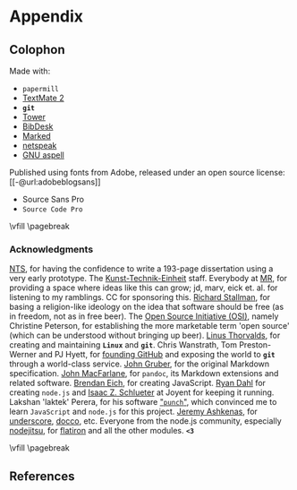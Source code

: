 # Appendix

## Colophon


Made with:

- `papermill`
- [TextMate 2](http://macromates.com)
- **`git`**
- [Tower](http://www.git-tower.com)
- [BibDesk](http://bibdesk.sourceforge.net)
- [Marked](http://markedapp.com)
- [netspeak](http://www.netspeak.org)
- [GNU aspell](http://aspell.net)

Published using fonts from Adobe, released under an open source license: 
[[-@url:adobeblogsans]]

- Source Sans Pro
- `Source Code Pro`

<!-- print-only -->
\vfill
\pagebreak


### Acknowledgments

[NTS](http://nts.is), for having the confidence to write a 193-page dissertation using a very early prototype.
The [Kunst-Technik-Einheit](http://kte.is) staff. 
Everybody at [MR](http://maschinenraum.tk), for providing a space where ideas like this can grow; jd, marv, eick et. 
al. 
for listening to my ramblings. CC for sponsoring this. 
[Richard Stallman](http://www.stallman.org), for basing a religion-like ideology on the idea that software should be free (as in freedom, not as in free beer). 
The [Open Source Initiative (OSI)](https://en.wikipedia.org/wiki/Open_Source_Initiative), namely Christine Peterson, for establishing the more marketable term 'open source' (which can be understood without bringing up beer). 
[Linus Thorvalds](https://plus.google.com/+LinusTorvalds), for creating and maintaining **`Linux`** and **`git`**. 
Chris Wanstrath, Tom Preston-Werner and PJ Hyett, for [founding GitHub](http://tom.preston-werner.com/2011/03/29/ten-lessons-from-githubs-first-year.html) and exposing the world to **`git`** through a world-class service. 
[John Gruber](http://daringfireball.net), for the original Markdown specification. 
[John MacFarlane](http://johnmacfarlane.net), for `pandoc`, its Markdown extensions and related software. 
[Brendan Eich](http://brendaneich.com), for creating JavaScript. 
[Ryan Dahl](https://github.com/ry) for creating `node.js` and [Isaac Z. 
Schlueter](http://izs.me) at Joyent for keeping it running. 
Lakshan 'laktek' Perera, for his software ["`punch`"](https://github.com/laktek/punch), which convinced me to learn `JavaScript` and `node.js` for this project. 
[Jeremy Ashkenas](https://twitter.com/jashkenas), for [underscore](http://underscorejs.org), [docco](http://jashkenas.github.io/docco), etc. 
Everyone from the node.js community, especially [nodejitsu](https://www.nodejitsu.com), for [flatiron](http://flatironjs.org) and all the other modules. **`<3`** 



<!-- print-only -->
\vfill
\pagebreak


## References

<!-- automatically inserted on output -->